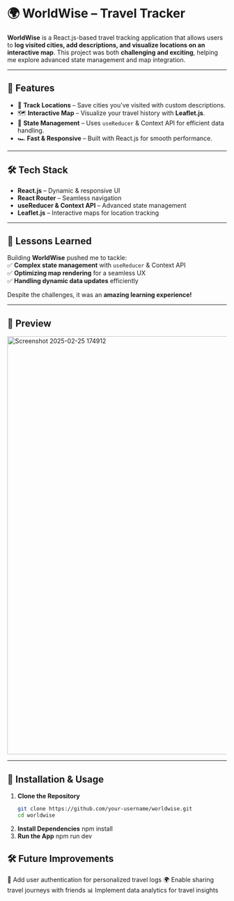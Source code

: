 # 🌍 WorldWise – Travel Tracker

**WorldWise** is a React.js-based travel tracking application that allows users to **log visited cities, add descriptions, and visualize locations on an interactive map**. This project was both **challenging and exciting**, helping me explore advanced state management and map integration.

---

## 🚀 Features

- 📍 **Track Locations** – Save cities you've visited with custom descriptions.  
- 🗺️ **Interactive Map** – Visualize your travel history with **Leaflet.js**.  
- 🔄 **State Management** – Uses `useReducer` & Context API for efficient data handling.  
- 🏎️ **Fast & Responsive** – Built with React.js for smooth performance.  

---

## 🛠️ Tech Stack

- **React.js** – Dynamic & responsive UI  
- **React Router** – Seamless navigation  
- **useReducer & Context API** – Advanced state management  
- **Leaflet.js** – Interactive maps for location tracking  

---

## 🎯 Lessons Learned

Building **WorldWise** pushed me to tackle:  
✅ **Complex state management** with `useReducer` & Context API  
✅ **Optimizing map rendering** for a seamless UX  
✅ **Handling dynamic data updates** efficiently  

Despite the challenges, it was an **amazing learning experience!**  

---

## 📸 Preview

 <img width="959" alt="Screenshot 2025-02-25 174912" src="https://github.com/user-attachments/assets/7841d6f3-5e16-448c-aa5a-fd1dcfa530d8" />


---

## 🚀 Installation & Usage

1. **Clone the Repository**  
   ```bash
   git clone https://github.com/your-username/worldwise.git
   cd worldwise
2. **Install Dependencies**
   npm install
3. **Run the App**
   npm run dev
## 🛠️ Future Improvements
🌟 Add user authentication for personalized travel logs
🌍 Enable sharing travel journeys with friends
📊 Implement data analytics for travel insights







